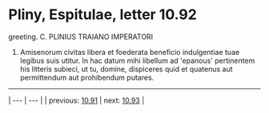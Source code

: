 # Pliny, Espitulae, letter 10.92

greeting. C. PLINIUS TRAIANO IMPERATORI



1. Amisenorum civitas libera et foederata beneficio indulgentiae tuae legibus suis utitur. In hac datum mihi libellum ad 'epanous' pertinentem his litteris subieci, ut tu, domine, dispiceres quid et quatenus aut permittendum aut prohibendum putares.



---

| --- | --- |
| previous: [10.91](../10.91/) | next: [10.93](../10.93/) |